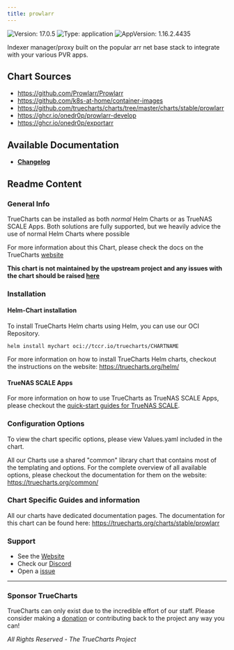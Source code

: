 ```yaml
---
title: prowlarr
---
```


![Version: 17.0.5](https://img.shields.io/badge/Version-17.0.5-informational?style=flat-square) ![Type: application](https://img.shields.io/badge/Type-application-informational?style=flat-square) ![AppVersion: 1.16.2.4435](https://img.shields.io/badge/AppVersion-1.16.2.4435-informational?style=flat-square)

Indexer manager/proxy built on the popular arr net base stack to integrate with your various PVR apps.

## Chart Sources

- https://github.com/Prowlarr/Prowlarr
- https://github.com/k8s-at-home/container-images
- https://github.com/truecharts/charts/tree/master/charts/stable/prowlarr
- https://ghcr.io/onedr0p/prowlarr-develop
- https://ghcr.io/onedr0p/exportarr

## Available Documentation

- [**Changelog**](./changelog)

## Readme Content


### General Info

TrueCharts can be installed as both _normal_ Helm Charts or as TrueNAS SCALE Apps.
Both solutions are fully supported, but we heavily advice the use of normal Helm Charts where possible

For more information about this Chart, please check the docs on the TrueCharts [website](https://truecharts.org/charts/stable/prowlarr)

**This chart is not maintained by the upstream project and any issues with the chart should be raised [here](https://github.com/truecharts/charts/issues/new/choose)**

### Installation

#### Helm-Chart installation

To install TrueCharts Helm charts using Helm, you can use our OCI Repository.

`helm install mychart oci://tccr.io/truecharts/CHARTNAME`

For more information on how to install TrueCharts Helm charts, checkout the instructions on the website: https://truecharts.org/helm/


#### TrueNAS SCALE Apps

For more information on how to use TrueCharts as TrueNAS SCALE Apps, please checkout the [quick-start guides for TrueNAS SCALE](https://truecharts.org/scale/guides/scale-intro).

### Configuration Options

To view the chart specific options, please view Values.yaml included in the chart.

All our Charts use a shared "common" library chart that contains most of the templating and options.
For the complete overview of all available options, please checkout the documentation for them on the website: https://truecharts.org/common/

### Chart Specific Guides and information

All our charts have dedicated documentation pages.
The documentation for this chart can be found here:
https://truecharts.org/charts/stable/prowlarr

### Support


- See the [Website](https://truecharts.org)
- Check our [Discord](https://discord.gg/tVsPTHWTtr)
- Open a [issue](https://github.com/truecharts/charts/issues/new/choose)

---

### Sponsor TrueCharts

TrueCharts can only exist due to the incredible effort of our staff.
Please consider making a [donation](https://truecharts.org/general/sponsor) or contributing back to the project any way you can!

_All Rights Reserved - The TrueCharts Project_
